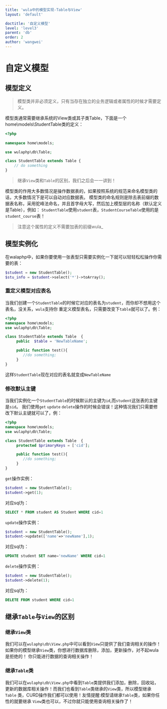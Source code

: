 ```yaml
---
title: 'wula中的模型实现-Table与View'
layout: 'default'

doctitle: '自定义模型'
level: 'level3'
parent: 'db'
order: 2
author: 'wangwei'
---
```


# 自定义模型


## 模型定义

> 模型类并非必须定义，只有当存在独立的业务逻辑或者属性的时候才需要定义。

模型类通常需要继承系统的View类或其子类Table，下面是一个home\models\StudentTable类的定义：

```php
<?php
	
namespace home\models;

use wulaphp\db\Table;

class StudentTable extends Table {
	// do something
}
```
> 继承`View`类和`Table`的区别，我们之后会一一讲到！

模型类的作用大多数情况是操作数据表的，如果按照系统的规范来命名模型类的话，大多数情况下是可以自动对应数据表。
模型类的命名规则是除去表前缀的数据表名称，采用驼峰法命名，并且首字母大写，然后加上模型层的名称（默认定义是Table），例如：
`StudentTable`使用`student`表，`StudentCourseTable`使用的是`student_course`表！

> 注意这个属性的定义不需要加表的前缀wula_

## 模型实例化

在walaphp中，如果你要使用一张表型只需要实例化一下就可以轻轻松松操作你需要的表：

 ```php  
$student = new StudentTable();
$stu_info = $student->select('*')->toArray();
```
### 重定义模型对应表名

当我们创建一个`StudentTable`的时候它对应的表名为`student`，而你却不想用这个表名，没关系，`wula`支持你
重定义模型表名，只需要改变下`table`就可以了。例：

```php
<?php
namespace home\models;
use wulaphp\db\Table;

class StudentTable extends Table  {
     public  $table = 'NewTableName';

	 public function test(){
        //do something;
	 }
}
```
这样`StudentTable`现在对应的表名就变成`NewTableName`


### 修改默认主键

当我们实例化一个`StudentTable`的时候默认的主键为`id`,而`student`这张表的主键是`sid`。
我们使用`get` `update` `delete`操作的时候会错误！这种情况我们只需要修改下默认主键就可以了，例：

```php
<?php
namespace home\models;
use wulaphp\db\Table;

class StudentTable extends Table  {
     protected $primaryKeys = ['cid'];

	 public function test(){
        //do something;
	 }
}
```
`get`操作实例：
```php
$student = new StudentTable();
$student->get(1);
```
对应sql为：
```sql
SELECT * FROM student AS Student WHERE cid=1
```

`update`操作实例：
```php
$student = new StudentTable();
$student->update(['name'=>'newName'],1);
```
对应sql为：
```sql
UPDATE student SET name='newName' WHERE cid=1
```

`delete`操作实例：
```php
$student = new StudentTable();
$student->delete(1);
```
对应sql为：
```sql
DELETE FROM student WHERE cid=1
```

## 继承`Table`与`View`的区别

### 继承`View`类

我们可以在`wulaphp\db\View.php`中可以看到`View`只提供了我们查询相关的操作！
如果你的模型继承`View`类，你想进行数据库删除，添加，更新操作，对不起wula是拒绝的！
你只能进行数据的查询相关操作！

### 继承`Table`类

我们可以在`wulaphp\db\View.php`中看到`Table`类提供我们添加，删除，回收站，
更新的数据库相关操作！而我们也看到`Table`类继承的`View`类，所以模型继承`Table`
类，CURD操作我们都可以使用！友情提醒:模型请继承`Table`类，如果你任性的就要继承
`View`类也可以，不过你就只能使用查询相关操作了！


  